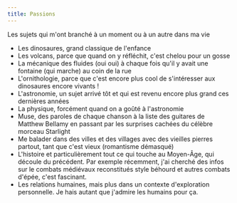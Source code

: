 ```yaml
---
title: Passions
---
```

Les sujets qui m'ont branché à un moment ou à un autre dans ma vie

- Les dinosaures, grand classique de l'enfance
- Les volcans, parce que quand on y réfléchit, c'est chelou pour un gosse
- La mécanique des fluides (oui oui) à chaque fois qu'il y avait une fontaine (qui marche) au coin de la rue
- L'ornithologie, parce que c'est encore plus cool de s'intéresser aux dinosaures encore vivants !
- L'astronomie, un sujet arrivé tôt et qui est revenu encore plus grand ces dernières années
- La physique, forcément quand on a goûté à l'astronomie
- Muse, des paroles de chaque chanson à la liste des guitares de Matthew Bellamy en passant par les surprises cachées du célèbre morceau Starlight
- Me balader dans des villes et des villages avec des vieilles pierres partout, tant que c'est vieux (romantisme démasqué)
- L'histoire et particulièrement tout ce qui touche au Moyen-Âge, qui découle du précédent. Par exemple récemment, j'ai cherché des infos sur le combats médiévaux reconstitués style béhourd et autres combats d'épée, c'est fascinant.
- Les relations humaines, mais plus dans un contexte d'exploration personnelle. Je hais autant que j'admire les humains pour ça.